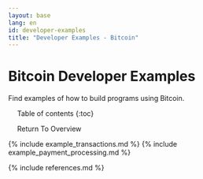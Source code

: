 ```yaml
---
layout: base
lang: en
id: developer-examples
title: "Developer Examples - Bitcoin"
---
```


# Bitcoin Developer Examples

<p class="summary">Find examples of how to build programs using Bitcoin.</p>

<div markdown="1" id="toc" class="toc"><div markdown="1">

* Table of contents
{:toc}

<ul><li><a href="/en/developer-documentation">Return To Overview</a></li></ul>

</div></div>
<div markdown="1" class="toccontent">

{% include example_transactions.md %}
{% include example_payment_processing.md %}

{% include references.md %}

</div>

<script>updateToc();</script>
